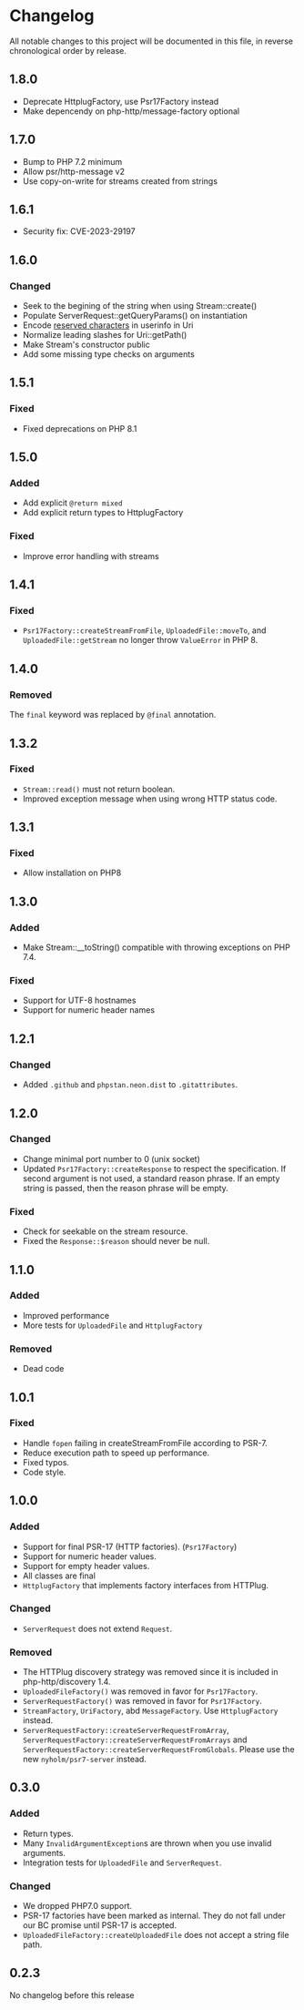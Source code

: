 # Changelog

All notable changes to this project will be documented in this file, in reverse chronological order by release.

## 1.8.0

- Deprecate HttplugFactory, use Psr17Factory instead
- Make depencendy on php-http/message-factory optional

## 1.7.0

- Bump to PHP 7.2 minimum
- Allow psr/http-message v2
- Use copy-on-write for streams created from strings

## 1.6.1

- Security fix: CVE-2023-29197

## 1.6.0

### Changed

- Seek to the begining of the string when using Stream::create()
- Populate ServerRequest::getQueryParams() on instantiation
- Encode [reserved characters](https://www.rfc-editor.org/rfc/rfc3986#appendix-A) in userinfo in Uri
- Normalize leading slashes for Uri::getPath()
- Make Stream's constructor public
- Add some missing type checks on arguments

## 1.5.1

### Fixed

- Fixed deprecations on PHP 8.1

## 1.5.0

### Added

- Add explicit `@return mixed`
- Add explicit return types to HttplugFactory

### Fixed

- Improve error handling with streams

## 1.4.1

### Fixed

- `Psr17Factory::createStreamFromFile`, `UploadedFile::moveTo`, and
  `UploadedFile::getStream` no longer throw `ValueError` in PHP 8.

## 1.4.0

### Removed

The `final` keyword was replaced by `@final` annotation.

## 1.3.2

### Fixed

- `Stream::read()` must not return boolean.
- Improved exception message when using wrong HTTP status code.

## 1.3.1

### Fixed

- Allow installation on PHP8

## 1.3.0

### Added

- Make Stream::__toString() compatible with throwing exceptions on PHP 7.4.

### Fixed

- Support for UTF-8 hostnames
- Support for numeric header names

## 1.2.1

### Changed

- Added `.github` and `phpstan.neon.dist` to `.gitattributes`.

## 1.2.0

### Changed

- Change minimal port number to 0 (unix socket)
- Updated `Psr17Factory::createResponse` to respect the specification. If second
  argument is not used, a standard reason phrase. If an empty string is passed,
  then the reason phrase will be empty.

### Fixed

- Check for seekable on the stream resource.
- Fixed the `Response::$reason` should never be null.

## 1.1.0

### Added

- Improved performance
- More tests for `UploadedFile` and `HttplugFactory`

### Removed

- Dead code

## 1.0.1

### Fixed

- Handle `fopen` failing in createStreamFromFile according to PSR-7.
- Reduce execution path to speed up performance.
- Fixed typos.
- Code style.

## 1.0.0

### Added

- Support for final PSR-17 (HTTP factories). (`Psr17Factory`)
- Support for numeric header values.
- Support for empty header values.
- All classes are final
- `HttplugFactory` that implements factory interfaces from HTTPlug.

### Changed

- `ServerRequest` does not extend `Request`.

### Removed

- The HTTPlug discovery strategy was removed since it is included in php-http/discovery 1.4.
- `UploadedFileFactory()` was removed in favor for `Psr17Factory`.
- `ServerRequestFactory()` was removed in favor for `Psr17Factory`.
- `StreamFactory`, `UriFactory`, abd `MessageFactory`. Use `HttplugFactory` instead.
- `ServerRequestFactory::createServerRequestFromArray`, `ServerRequestFactory::createServerRequestFromArrays` and
  `ServerRequestFactory::createServerRequestFromGlobals`. Please use the new `nyholm/psr7-server` instead.

## 0.3.0

### Added

- Return types.
- Many `InvalidArgumentException`s are thrown when you use invalid arguments.
- Integration tests for `UploadedFile` and `ServerRequest`.

### Changed

- We dropped PHP7.0 support.
- PSR-17 factories have been marked as internal. They do not fall under our BC promise until PSR-17 is accepted.
- `UploadedFileFactory::createUploadedFile` does not accept a string file path.

## 0.2.3

No changelog before this release
